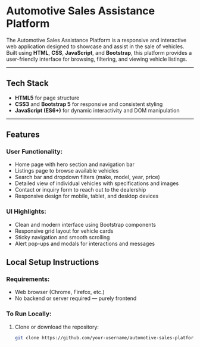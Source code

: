 # Automotive Sales Assistance Platform

The Automotive Sales Assistance Platform is a responsive and interactive web application designed to showcase and assist in the sale of vehicles. Built using **HTML**, **CSS**, **JavaScript**, and **Bootstrap**, this platform provides a user-friendly interface for browsing, filtering, and viewing vehicle listings.

---

## Tech Stack

- **HTML5** for page structure
- **CSS3** and **Bootstrap 5** for responsive and consistent styling
- **JavaScript (ES6+)** for dynamic interactivity and DOM manipulation

---

##  Features

### User Functionality:
- Home page with hero section and navigation bar
- Listings page to browse available vehicles
- Search bar and dropdown filters (make, model, year, price)
- Detailed view of individual vehicles with specifications and images
- Contact or inquiry form to reach out to the dealership
- Responsive design for mobile, tablet, and desktop devices

###  UI Highlights:
- Clean and modern interface using Bootstrap components
- Responsive grid layout for vehicle cards
- Sticky navigation and smooth scrolling
- Alert pop-ups and modals for interactions and messages


##  Local Setup Instructions

###  Requirements:
- Web browser (Chrome, Firefox, etc.)
- No backend or server required — purely frontend

###  To Run Locally:
1. Clone or download the repository:
   ```bash
   git clone https://github.com/your-username/automotive-sales-platform.git
